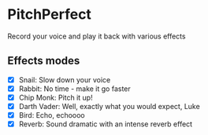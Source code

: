 # PitchPerfect

Record your voice and play it back with various effects

## Effects modes
- [x] Snail: Slow down your voice
- [x] Rabbit: No time - make it go faster
- [x] Chip Monk: Pitch it up!
- [x] Darth Vader: Well, exactly what you would expect, Luke
- [x] Bird: Echo, echoooo
- [x] Reverb: Sound dramatic with an intense reverb effect
